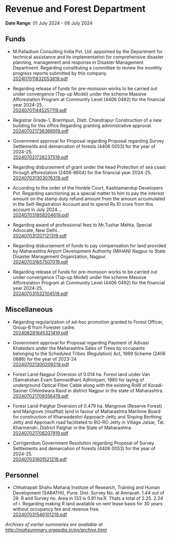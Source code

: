 # Revenue and Forest Department

**Date Range**: 01 July 2024 - 06 July 2024


## Funds
- M.Palladium Consulting India Pvt. Ltd. appointed by the Department for technical assistance and its implementation for comprehensive disaster planning, management and response in Disaster Management Department. Regarding constituting a committee to review the monthly progress reports submitted by this company.\
  [202407011832053819.pdf](https://gr.maharashtra.gov.in/Site/Upload/Government%20Resolutions/English/202407011832053819.pdf)

- Regarding release of funds for pre-monsoon works to be carried out under convergence (Top-up Model) under the scheme Massive Afforestation Program at Community Level (4406 0492) for the financial year 2024-25.\
  [202407011445257119.pdf](https://gr.maharashtra.gov.in/Site/Upload/Government%20Resolutions/English/202407011445257119.pdf)

- Registrar Grade-1, Bramhpuri, Distt. Chandrapur Construction of a new building for this office Regarding granting administrative approval.\
  [202407021736366919.pdf](https://gr.maharashtra.gov.in/Site/Upload/Government%20Resolutions/English/202407021736366919.pdf)

- Government approval for Proposal regarding Proposal regarding Survey Settlements and demarcation of forests (4406 0053) for the year of 2024-25.\
  [202407021728237519.pdf](https://gr.maharashtra.gov.in/Site/Upload/Government%20Resolutions/English/202407021728237519.pdf)

- Regarding disbursement of grant under the head Protection of sea coast through afforestation (2406-8604) for the financial year 2024-25.\
  [202407031303076319.pdf](https://gr.maharashtra.gov.in/Site/Upload/Government%20Resolutions/English/202407031303076319.pdf)

- According to the order of the Honble Court, Kashtamandup Developers Pvt. Regarding sanctioning as a special matter to him to pay the interest amount on the stamp duty refund amount from the amount accumulated in the Self-Registration Account and to spend Rs.10 crore from this account in July 2024....\
  [202407031858204619.pdf](https://gr.maharashtra.gov.in/Site/Upload/Government%20Resolutions/English/202407031858204619.pdf)

- Regarding award of professional fees to Mr.Tushar Mehta, Special Advocate, New Delhi..\
  [202407031207121319.pdf](https://gr.maharashtra.gov.in/Site/Upload/Government%20Resolutions/English/202407031207121319.pdf)

- Regarding disbursement of funds to pay compensation for land provided by Maharashtra Airport Development Authority (MIHAN) Nagpur to State Disaster Management Organization, Nagpur.\
  [202407031657507019.pdf](https://gr.maharashtra.gov.in/Site/Upload/Government%20Resolutions/English/202407031657507019.pdf)

- Regarding release of funds for pre-monsoon works to be carried out under convergence (Top-up Model) under the scheme Massive Afforestation Program at Community Level (4406 0492) for the financial year 2024-25.\
  [202407031532104519.pdf](https://gr.maharashtra.gov.in/Site/Upload/Government%20Resolutions/English/202407031532104519.pdf)

## Miscellaneous
- Regarding regularization of ad-hoc promotion granted to Forest Officer, Group-B from Forester cadre.\
  [202406281645321419.pdf](https://gr.maharashtra.gov.in/Site/Upload/Government%20Resolutions/English/202406281645321419.pdf)

- Government approval for Proposal regarding Payment of Adivasi Khatedars under the Maharashtra Sales of Trees by occupants belonging to the Scheduled Tribes (Regulation) Act, 1969 Scheme (2406 0686) for the year of 2023-24\
  [202407021300209219.pdf](https://gr.maharashtra.gov.in/Site/Upload/Government%20Resolutions/English/202407021300209219.pdf)

- Forest Land-Nagpur Diversion of 0.014 ha. Forest land under Van (Sanrakshan Evam Samvardhan) Adhiniyam, 1980 for laying of underground Optical Fiber Cable along with the existing RoW of Koradi-Saoner Chhindwara Raod in district Nagpur in the state of Maharashtra.\
  [202407021709356419.pdf](https://gr.maharashtra.gov.in/Site/Upload/Government%20Resolutions/English/202407021709356419.pdf)

- Forest Land-Palghar Diversion of 0.479 ha. Mangrove (Reserve Forest) and Mangrove (mudflat) land in favour of Maharashtra Maritime Board for construction of Kharwadeshri Approach Jetty and Sloping Berthing Jetty and Approach road facilitated to RO-RO Jetty in Village Jalsar, Tal. Kharmendri, District Palghar in the State of Maharashtra.\
  [202407021708207919.pdf](https://gr.maharashtra.gov.in/Site/Upload/Government%20Resolutions/English/202407021708207919....pdf)

- Corrigendum  Government Resolution regarding Proposal of Survey Settlements and demarcation of forests (4406 0053) for the year of 2024-25.\
  [202407031601521219.pdf](https://gr.maharashtra.gov.in/Site/Upload/Government%20Resolutions/English/202407031601521219.pdf)

## Personnel
- Chhatrapati Shahu Maharaj Institute of Research, Training and Human Development (SARATHI), Pune. Dist. Survey No. at Amravati. 1.44 out of 29. R and Survey no. Area in 133 is 0.81 ha.R. Thats a total of 2.25. 2.24 of r. Regarding making R land available on rent lease basis for 30 years without occupancy fee and revenue free.\
  [202407031546101219.pdf](https://gr.maharashtra.gov.in/Site/Upload/Government%20Resolutions/English/202407031546101219....pdf)


*Archives of earlier summaries are available at http://mahsummary.orgpedia.in/en/archive.html*